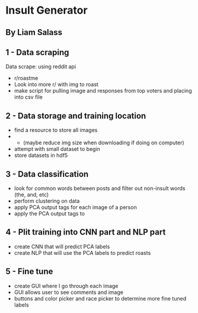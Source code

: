 # Insult Generator
## By Liam Salass

## 1 - Data scraping

Data scrape: using reddit api
- r/roastme
- Look into more r/ with img to roast 
- make script for pulling image and responses from top voters and placing into csv file

## 2 - Data storage and training location

- find a resource to store all images 
- - (maybe reduce img size when downloading if doing on computer)
- attempt with small dataset to begin
- store datasets in hdf5

## 3 - Data classification

- look for common words between posts and filter out non-insult words (the, and, etc)
- perform clustering on data
- apply PCA output tags for each image of a person
- apply the PCA output tags to 

## 4 - Plit training into CNN part and NLP part

- create CNN that will predict PCA labels
- create NLP that will use the PCA labels to predict roasts

## 5 - Fine tune

- create GUI where I go through each image 
- GUI allows user to see comments and image
- buttons and color picker and race picker to determine more fine tuned labels
